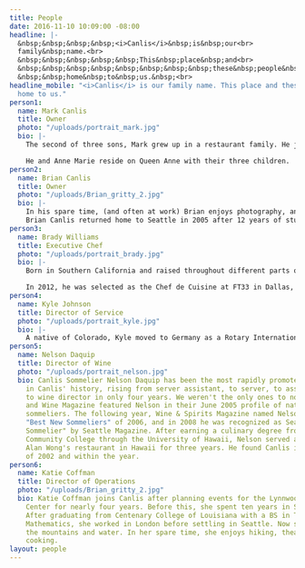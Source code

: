 ```yaml
---
title: People
date: 2016-11-10 10:09:00 -08:00
headline: |-
  &nbsp;&nbsp;&nbsp;&nbsp;<i>Canlis</i>&nbsp;is&nbsp;our<br>
  family&nbsp;name.<br>
  &nbsp;&nbsp;&nbsp;&nbsp;&nbsp;This&nbsp;place&nbsp;and<br>
  &nbsp;&nbsp;&nbsp;&nbsp;&nbsp;&nbsp;&nbsp;&nbsp;these&nbsp;people&nbsp;are<br>
  &nbsp;&nbsp;home&nbsp;to&nbsp;us.&nbsp;<br>
headline_mobile: "<i>Canlis</i> is our family name. This place and these people are
  home to us."
person1:
  name: Mark Canlis
  title: Owner
  photo: "/uploads/portrait_mark.jpg"
  bio: |-
    The second of three sons, Mark grew up in a restaurant family. He joined Canlis in 2003, after graduating from Cornell University and serving as a Captain in Air Force Special Operations. He met his wife, Anne Marie, while opening famed restaurateur Danny Meyer’s fifth restaurant, Blue Smoke, in Manhattan. Returning to Seattle, Mark spearheaded the generational transfer and brand modernization that has garnered the family business national acclaim as one of the finest restaurants in America. He now owns and operates Canlis restaurant with his more talented brother, Brian (who edits this website).

    He and Anne Marie reside on Queen Anne with their three children.
person2:
  name: Brian Canlis
  title: Owner
  photo: "/uploads/Brian_gritty_2.jpg"
  bio: |-
    In his spare time, (and often at work) Brian enjoys photography, and serves as the company’s official photographer. He married photographer in 2015 and isn’t nearly as talented as she, but she loves him anyway.
    Brian Canlis returned home to Seattle in 2005 after 12 years of studying and working abroad. For college he spent time in England, Austria, and Spain before finishing a hotel sciences degree at Cornell University. Commissioned as an Air Force officer in 2001, he led Elmendorf Air Force base in winning the coveted Hennessy Award (for the Air Force’s best food and dining experience). Just prior to his promotion to Captain, Brian was transferred to Washington D.C. to help lead a protocol team that played host to world leaders and international heads of state. (There’s a good chance you saw him saluting the President on CNN.) Brian is also an accomplished photographer, a role he plays both for Canlis and in his spare time. He is married to fellow photographer [Mackenzie Canlis](http://www.mackenziecanlis.com/) and isn’t nearly as talented as she is, but she loves him anyway.
person3:
  name: Brady Williams
  title: Executive Chef
  photo: "/uploads/portrait_brady.jpg"
  bio: |-
    Born in Southern California and raised throughout different parts of the country, Brady fell in love with hockey at a young age. At the age of fifteen he moved away from home to pursue a promising professional career in the sport. After an injury ended his playing days, he moved home and started his first job – working at his grandparent’s neighborhood diner.

    In 2012, he was selected as the Chef de Cuisine at FT33 in Dallas, opening the restaurant under chef Matt McCallister and garnering numerous local and national awards. He then moved to Brooklyn, where he worked under chef Carlo Mirarchi as the Executive Sous Chef at Roberta’s and the two-Michelin-starred Blanca. In 2015, Brady joined Canlis as its sixth ever Executive Chef. Two years later he was recognized by the James Beard Foundation as one of the country’s five hottest rising star chefs.
person4:
  name: Kyle Johnson
  title: Director of Service
  photo: "/uploads/portrait_kyle.jpg"
  bio: |-
    A native of Colorado, Kyle moved to Germany as a Rotary International exchange student at the age of 16 before attaining degrees in Economics and International Relations at Seattle Pacific University. His first professional move took him to India, working in micro finance. In 2010 Kyle joined the team at Canlis as a newcomer to the industry. Within four years, and having worked every position in the dining room, he became the youngest Service Director in the restaurant’s history. And why not? He’s succeeded in creating the warmest hospitality experience in fine dining—a task he hardly considers to be work at all.
person5:
  name: Nelson Daquip
  title: Director of Wine
  photo: "/uploads/portrait_nelson.jpg"
  bio: Canlis Sommelier Nelson Daquip has been the most rapidly promoted employee
    in Canlis' history, rising from server assistant, to server, to assistant sommelier,
    to wine director in only four years. We weren't the only ones to notice - Food
    and Wine Magazine featured Nelson in their June 2005 profile of national up-and-coming
    sommeliers. The following year, Wine & Spirits Magazine named Nelson one of the
    "Best New Sommeliers" of 2006, and in 2008 he was recognized as Seattle's "Best
    Sommelier" by Seattle Magazine. After earning a culinary degree from Kapiolani
    Community College through the University of Hawaii, Nelson served at the prestigious
    Alan Wong's restaurant in Hawaii for three years. He found Canlis in the summer
    of 2002 and within the year.
person6:
  name: Katie Coffman
  title: Director of Operations
  photo: "/uploads/Brian_gritty_2.jpg"
  bio: Katie Coffman joins Canlis after planning events for the Lynnwood Convention
    Center for nearly four years. Before this, she spent ten years in Stage Management.
    After graduating from Centenary College of Louisiana with a BS in Theater and
    Mathematics, she worked in London before settling in Seattle. Now she can't leave
    the mountains and water. In her spare time, she enjoys hiking, theater, and vegetarian
    cooking.
layout: people
---
```

